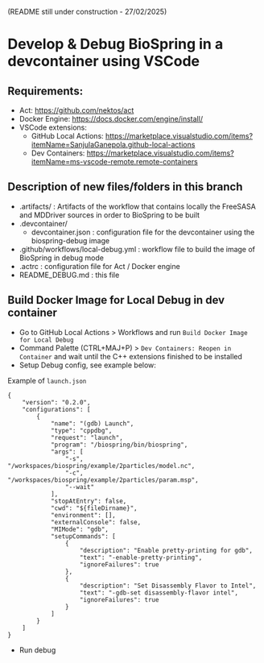 (README still under construction - 27/02/2025)

# Develop & Debug BioSpring in a devcontainer using VSCode

## Requirements:

- Act: https://github.com/nektos/act
- Docker Engine: https://docs.docker.com/engine/install/
- VSCode extensions:
  - GitHub Local Actions: https://marketplace.visualstudio.com/items?itemName=SanjulaGanepola.github-local-actions
  - Dev Containers: https://marketplace.visualstudio.com/items?itemName=ms-vscode-remote.remote-containers

## Description of new files/folders in this branch

- .artifacts/ : Artifacts of the workflow that contains locally the FreeSASA and MDDriver sources in order to BioSpring to be built
- .devcontainer/
  - devcontainer.json : configuration file for the devcontainer using the biospring-debug image
- .github/workflows/local-debug.yml : workflow file to build the image of BioSpring in debug mode
- .actrc : configuration file for Act / Docker engine
- README_DEBUG.md : this file

## Build Docker Image for Local Debug in dev container

- Go to GitHub Local Actions > Workflows and run `Build Docker Image for Local Debug`
- Command Palette (CTRL+MAJ+P) > `Dev Containers: Reopen in Container` and wait until the C++ extensions finished to be installed
- Setup Debug config, see example below:

Example of `launch.json`

    {
        "version": "0.2.0",
        "configurations": [
            {
                "name": "(gdb) Launch",
                "type": "cppdbg",
                "request": "launch",
                "program": "/biospring/bin/biospring",
                "args": [
                    "-s", "/workspaces/biospring/example/2particles/model.nc",
                    "-c", "/workspaces/biospring/example/2particles/param.msp",
                    "--wait"
                ],
                "stopAtEntry": false,
                "cwd": "${fileDirname}",
                "environment": [],
                "externalConsole": false,
                "MIMode": "gdb",
                "setupCommands": [
                    {
                        "description": "Enable pretty-printing for gdb",
                        "text": "-enable-pretty-printing",
                        "ignoreFailures": true
                    },
                    {
                        "description": "Set Disassembly Flavor to Intel",
                        "text": "-gdb-set disassembly-flavor intel",
                        "ignoreFailures": true
                    }
                ]
            }
        ]
    }

- Run debug

